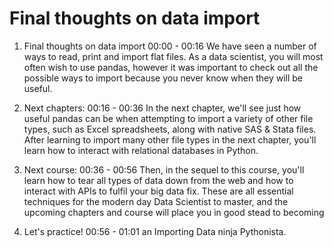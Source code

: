 # Final thoughts on data import

1. Final thoughts on data import
00:00 - 00:16
We have seen a number of ways to read, print and import flat files. As a data scientist, you will most often wish to use pandas, however it was important to check out all the possible ways to import because you never know when they will be useful.

2. Next chapters:
00:16 - 00:36
In the next chapter, we'll see just how useful pandas can be when attempting to import a variety of other file types, such as Excel spreadsheets, along with native SAS & Stata files. After learning to import many other file types in the next chapter, you'll learn how to interact with relational databases in Python.

3. Next course:
00:36 - 00:56
Then, in the sequel to this course, you'll learn how to tear all types of data down from the web and how to interact with APIs to fulfil your big data fix. These are all essential techniques for the modern day Data Scientist to master, and the upcoming chapters and course will place you in good stead to becoming

4. Let's practice!
00:56 - 01:01
an Importing Data ninja Pythonista.